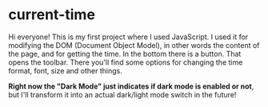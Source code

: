 # current-time

Hi everyone! This is my first project where I used JavaScript. I used it for modifying the DOM (Document Object Model), in other words the content of the page, and for getting the time. In the bottom there is a button. That opens the toolbar. There you'll find some options for changing the time format, font, size and other things.

**Right now the "Dark Mode" just indicates if dark mode is enabled or not**, but I'll transform it into an actual dark/light mode switch in the future! 
